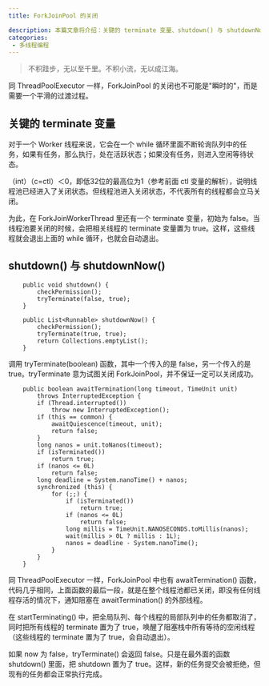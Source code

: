 ```yaml
---
title: ForkJoinPool 的关闭

description: 本篇文章将介绍：关键的 terminate 变量、shutdown() 与 shutdownNow()
categories:
 - 多线程编程
---
```


> 不积跬步，无以至千里。不积小流，无以成江海。


同 ThreadPoolExecutor 一样，ForkJoinPool 的关闭也不可能是"瞬时的"，而是需要一个平滑的过渡过程。

## 关键的 terminate 变量

对于一个 Worker 线程来说，它会在一个 while 循环里面不断轮询队列中的任务，如果有任务，那么执行，处在活跃状态；如果没有任务，则进入空闲等待状态。

（int）（c=ctl）＜0，即低32位的最高位为1（参考前面 ctl 变量的解析），说明线程池已经进入了关闭状态。但线程池进入关闭状态，不代表所有的线程都会立马关闭。

为此，在 ForkJoinWorkerThread 里还有一个 terminate 变量，初始为 false。当线程池要关闭的时候，会把相关线程的 terminate 变量置为 true。这样，这些线程就会退出上面的 while 循环，也就会自动退出。

## shutdown() 与 shutdownNow()

```
    public void shutdown() {
        checkPermission();
        tryTerminate(false, true);
    }
```

```
    public List<Runnable> shutdownNow() {
        checkPermission();
        tryTerminate(true, true);
        return Collections.emptyList();
    }
```
调用 tryTerminate(boolean) 函数，其中一个传入的是 false，另一个传入的是 true。tryTerminate 意为试图关闭 ForkJoinPool，并不保证一定可以关闭成功。

```
    public boolean awaitTermination(long timeout, TimeUnit unit)
        throws InterruptedException {
        if (Thread.interrupted())
            throw new InterruptedException();
        if (this == common) {
            awaitQuiescence(timeout, unit);
            return false;
        }
        long nanos = unit.toNanos(timeout);
        if (isTerminated())
            return true;
        if (nanos <= 0L)
            return false;
        long deadline = System.nanoTime() + nanos;
        synchronized (this) {
            for (;;) {
                if (isTerminated())
                    return true;
                if (nanos <= 0L)
                    return false;
                long millis = TimeUnit.NANOSECONDS.toMillis(nanos);
                wait(millis > 0L ? millis : 1L);
                nanos = deadline - System.nanoTime();
            }
        }
    }
```

同 ThreadPoolExecutor 一样，ForkJoinPool 中也有 awaitTermination() 函数，代码几乎相同，上面函数的最后一段，就是在整个线程池都已关闭，即没有任何线程存活的情况下，通知阻塞在 awaitTermination() 的外部线程。

在 startTerminating() 中，把全局队列、每个线程的局部队列中的任务都取消了，同时把所有线程的 terminate 置为了 true，唤醒了阻塞栈中所有等待的空闲线程（这些线程的 terminate 置为了 true，会自动退出）。

如果 now 为 false，tryTerminate() 会返回 false。只是在最外面的函数 shutdown() 里面，把 shutdown 置为了 true。这样，新的任务提交会被拒绝，但现有的任务都会正常执行完成。